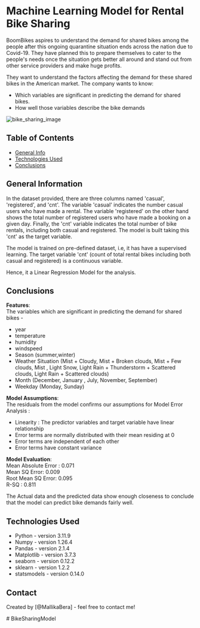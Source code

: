 # Machine Learning Model for Rental Bike Sharing 
BoomBikes aspires to understand the demand for shared bikes among the people after this ongoing quarantine situation ends across the nation due to Covid-19. They have planned this to prepare themselves to cater to the people's needs once the situation gets better all around and stand out from other service providers and make huge profits.

They want to understand the factors affecting the demand for these shared bikes in the American market. The company wants to know:

- Which variables are significant in predicting the demand for shared bikes.
- How well those variables describe the bike demands

![bike_sharing_image](https://github.com/user-attachments/assets/90a29b7f-77b0-4078-95cc-8e93ec5e6fd6)

## Table of Contents
* [General Info](#general-information)
* [Technologies Used](#technologies-used)
* [Conclusions](#conclusions)
<!-- You can include any other section that is pertinent to your problem -->

## General Information
In the dataset provided, there are three columns named 'casual', 'registered', and 'cnt'. The variable 'casual' indicates the number casual users who have made a rental. The variable 'registered' on the other hand shows the total number of registered users who have made a booking on a given day. Finally, the 'cnt' variable indicates the total number of bike rentals, including both casual and registered. The model is built taking this 'cnt' as the target variable.

The model is trained on pre-defined dataset, i.e, it has have a supervised learning.
The target variable 'cnt' (count of total rental bikes including both casual and registered) is a continuous variable. 

Hence, it a Linear Regression Model for the analysis.

<!-- You don't have to answer all the questions - just the ones relevant to your project. -->

## Conclusions
**Features**:     
The variables which are significant in predicting the demand for shared bikes - 
- year 
- temperature
- humidity
- windspeed
- Season (summer,winter)
- Weather Situation (Mist + Cloudy, Mist + Broken clouds, Mist + Few clouds, Mist , Light Snow, Light Rain + Thunderstorm + Scattered clouds, Light Rain + Scattered clouds)
- Month (December, January , July, November, September)
- Weekday (Monday, Sunday)      

**Model Assumptions**:    
The residuals from the model confirms our assumptions for Model Error Analysis : 
- Linearity : The predictor variables and target variable have linear relationship
- Error terms are normally distributed with their mean residing at 0
- Error terms are independent of each other
- Error terms have constant variance

**Model Evaluation**:            
Mean Absolute Error : 0.071       
Mean SQ Error: 0.009        
Root Mean SQ Error: 0.095      
R-SQ : 0.811

The Actual data and the predicted data show enough closeness to conclude that the model can predict bike demands fairly well.

<!-- You don't have to answer all the questions - just the ones relevant to your project. -->


## Technologies Used
- Python - version 3.11.9
- Numpy - version 1.26.4
- Pandas - version 2.1.4
- Matplotlib - version 3.7.3
- seaborn - version 0.12.2
- sklearn - version 1.2.2
- statsmodels - version 0.14.0

<!-- As the libraries versions keep on changing, it is recommended to mention the version of library used in this project -->

## Contact
Created by [@MallikaBera] - feel free to contact me!


<!-- Optional -->
<!-- ## License -->
<!-- This project is open source and available under the [... License](). -->

<!-- You don't have to include all sections - just the one's relevant to your project --># BikeSharingModel
